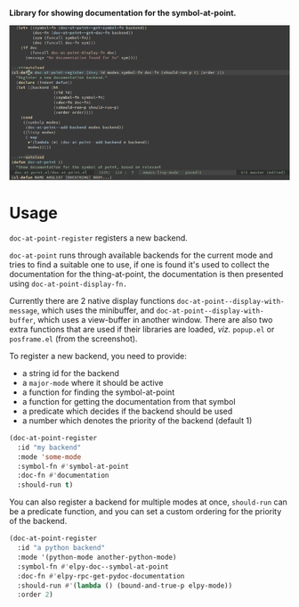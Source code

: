 **Library for showing documentation for the symbol-at-point.**

<p align="center">
  <img src="screencast.gif?raw=true">
</p>

# Usage

`doc-at-point-register` registers a new backend.

`doc-at-point` runs through available backends for the current mode and tries to
find a suitable one to use, if one is found it's used to collect the
documentation for the thing-at-point, the documentation is then presented using
`doc-at-point-display-fn.`

Currently there are 2 native display functions
`doc-at-point--display-with-message`, which uses the minibuffer, and
`doc-at-point--display-with-buffer`, which uses a view-buffer in another window.
There are also two extra functions that are used if their libraries are loaded,
*viz.* `popup.el` or `posframe.el` (from the screenshot).

To register a new backend, you need to provide:
- a string id for the backend
- a `major-mode` where it should be active
- a function for finding the symbol-at-point
- a function for getting the documentation from that symbol
- a predicate which decides if the backend should be used
- a number which denotes the priority of the backend (default 1)

```lisp
(doc-at-point-register
  :id "my backend"
  :mode 'some-mode
  :symbol-fn #'symbol-at-point
  :doc-fn #'documentation
  :should-run t)
```

You can also register a backend for multiple modes at once, `should-run` can
be a predicate function, and you can set a custom ordering for the priority of the backend.
```lisp
(doc-at-point-register
  :id "a python backend"
  :mode '(python-mode another-python-mode)
  :symbol-fn #'elpy-doc--symbol-at-point
  :doc-fn #'elpy-rpc-get-pydoc-documentation
  :should-run #'(lambda () (bound-and-true-p elpy-mode))
  :order 2)
```
